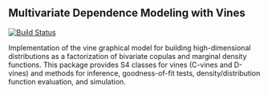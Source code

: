 ## Multivariate Dependence Modeling with Vines

[![Build Status](https://travis-ci.org/yasserglez/vines.svg?branch=master)](https://travis-ci.org/yasserglez/vines)

Implementation of the vine graphical model for building
high-dimensional distributions as a factorization of bivariate copulas
and marginal density functions. This package provides S4 classes for
vines (C-vines and D-vines) and methods for inference, goodness-of-fit
tests, density/distribution function evaluation, and simulation.
